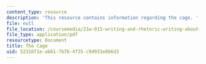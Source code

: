 ```yaml
---
content_type: resource
description: 'This resource contains information regarding the cage. '
file: null
file_location: /coursemedia/21w-015-writing-and-rhetoric-writing-about-sports-fall-2013/52316f1eab617b7b4f35c9d931e8b6d3_MIT21W_015F13_Esay1Orlows.pdf
file_type: application/pdf
resourcetype: Document
title: The Cage
uid: 52316f1e-ab61-7b7b-4f35-c9d931e8b6d3
---
```

